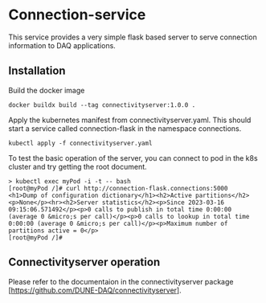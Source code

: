 # Connection-service

 This service provides a very simple flask based
server to serve connection information to DAQ applications.

## Installation

 Build the docker image
```
docker buildx build --tag connectivityserver:1.0.0 .
```

 Apply the kubernetes manifest from connectivityserver.yaml. This
 should start a service called connection-flask in the namespace
 connections.

```
kubectl apply -f connectivityserver.yaml
```

To test the basic operation of the server, you can connect to  pod in the k8s cluster and try getting the root document.

```
> kubectl exec myPod -i -t -- bash
[root@myPod /]# curl http://connection-flask.connections:5000
<h1>Dump of configuration dictionary</h1><h2>Active partitions</h2><p>None</p><hr><h2>Server statistics</h2><p>Since 2023-03-16 09:15:06.571492</p><p>0 calls to publish in total time 0:00:00 (average 0 &micro;s per call)</p><p>0 calls to lookup in total time 0:00:00 (average 0 &micro;s per call)</p><p>Maximum number of partitions active = 0</p>
[root@myPod /]#
```

## Connectivityserver operation
Please refer to the documentaion in the
connectivityserver package [https://github.com/DUNE-DAQ/connectivityserver].
